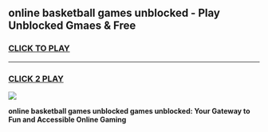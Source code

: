 
## online basketball games unblocked - Play Unblocked Gmaes & Free
<h3>
<a href="https://premium.freeplayer.one?title=online_basketball_games_unblocked&ref=20F">CLICK TO PLAY</a></h3>
<hr>

<h3>
<a href="https://premium.freeplayer.one?title=online_basketball_games_unblocked&ref=20F">CLICK 2 PLAY</a>
  
</h3>

<a href="https://premium.freeplayer.one?title=online_basketball_games_unblocked&ref=20F/"><img src="https://clearcache.store/games.png"></a>


**online basketball games unblocked games unblocked: Your Gateway to Fun and Accessible Online Gaming**
